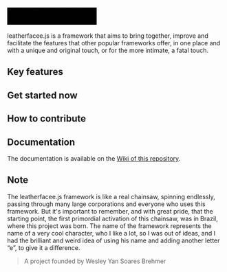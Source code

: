 ![Leahterfacee.js](https://raw.githubusercontent.com/simplyYan/leatherfacee.js/main/repo%20config/leatherfacee%20headerlogo.gif)

leatherfacee.js is a framework that aims to bring together, improve and facilitate the features that other popular frameworks offer, in one place and with a unique and original touch, or for the more intimate, a fatal touch.

## Key features

## Get started now

## How to contribute

## Documentation
The documentation is available on the [Wiki of this repository](https://github.com/simplyYan/leatherfacee.js/wiki/Docs).

## Note
The leatherfacee.js framework is like a real chainsaw, spinning endlessly, passing through many large corporations and everyone who uses this framework. But it's important to remember, and with great pride, that the starting point, the first primordial activation of this chainsaw, was in Brazil, where this project was born. The name of the framework represents the name of a very cool character, who I like a lot, so I was out of ideas, and I had the brilliant and weird idea of using his name and adding another letter “e”, to give it a difference.

> A project founded by Wesley Yan Soares Brehmer
